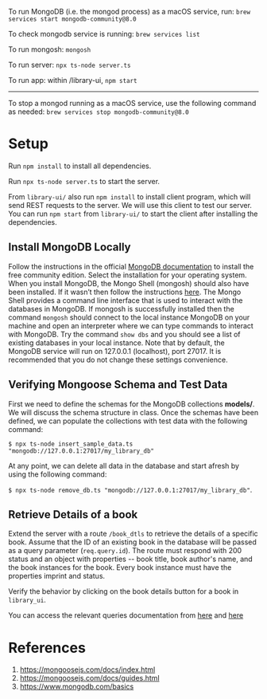 To run MongoDB (i.e. the mongod process) as a macOS service, run: `brew services start mongodb-community@8.0`

To check mongodb service is running: `brew services list`

To run mongosh: `mongosh`

To run server: `npx ts-node server.ts`

To run app: within /library-ui, `npm start`

---

To stop a mongod running as a macOS service, use the following command as needed: `brew services stop mongodb-community@8.0`

# Setup

Run `npm install` to install all dependencies.

Run `npx ts-node server.ts` to start the server.

From `library-ui/` also run `npm install` to install client program, which will send REST requests to the server. We will use this client to test our server. You can run `npm start` from `library-ui/` to start the client after installing the dependencies.

## Install MongoDB Locally

Follow the instructions in the official [MongoDB documentation](https://www.mongodb.com/docs/manual/administration/install-community/) to install the free community edition. Select the installation for your operating system. When you install MongoDB, the Mongo Shell (mongosh) should also have been installed. If it wasn’t then follow the instructions [here](https://www.mongodb.com/docs/mongodb-shell/install/#std-label-mdb-shell-install). The Mongo Shell provides a command line interface that is used to interact with the databases in MongoDB. If mongosh is successfully installed then the command `mongosh` should connect to the local instance MongoDB on your machine and open an interpreter where we can type commands to interact with MongoDB. Try the command `show dbs` and you should see a list of existing databases in your local instance. Note that by default, the MongoDB service will run on 127.0.0.1 (localhost), port 27017. It is recommended that you do not change these settings convenience.

## Verifying Mongoose Schema and Test Data

First we need to define the schemas for the MongoDB collections **models/**. We will discuss the schema structure in class. Once the schemas have been defined, we can populate the collections with test data with the following command:

`$ npx ts-node insert_sample_data.ts "mongodb://127.0.0.1:27017/my_library_db"`

At any point, we can delete all data in the database and start afresh by using the following command:

`$ npx ts-node remove_db.ts "mongodb://127.0.0.1:27017/my_library_db"`.

## Retrieve Details of a book

Extend the server with a route `/book_dtls` to retrieve the details
of a specific book. Assume that the ID of an existing book in the database will be passed as a query parameter (`req.query.id`). The route
must respond with 200 status and an object with properties -- book title,
book author's name, and the book instances for the book. Every book instance must have the properties imprint and status.

Verify the behavior by clicking on the book details button for a book in
`library_ui`.

You can access the relevant queries documentation from [here](https://mongoosejs.com/docs/queries.html) and [here](https://mongoosejs.com/docs/populate.html)

# References

1. https://mongoosejs.com/docs/index.html
2. https://mongoosejs.com/docs/guides.html
3. https://www.mongodb.com/basics
